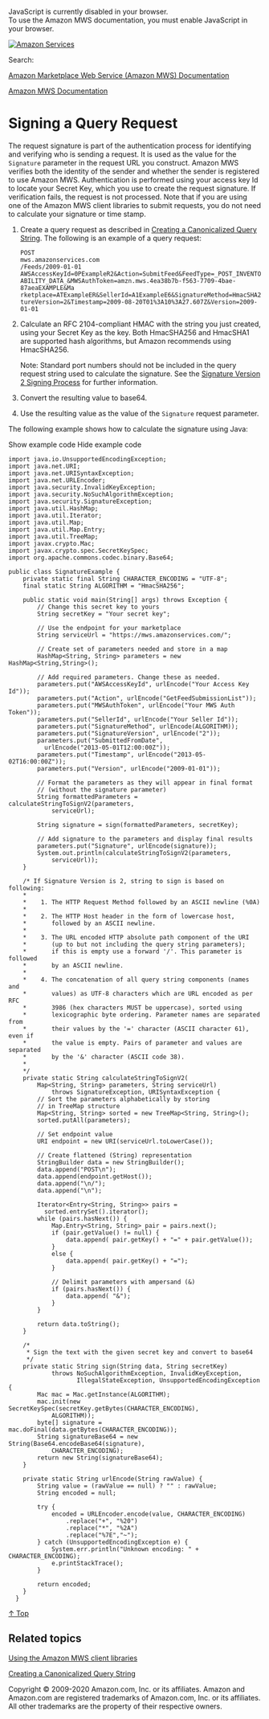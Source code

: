 <div id="MWSDX_noscript">

JavaScript is currently disabled in your browser.  
To use the Amazon MWS documentation, you must enable JavaScript in your
browser.

</div>

<div id="MWSDX_divtop">

[![Amazon
Services](https://images-na.ssl-images-amazon.com/images/G/08/mwsportal/fr_FR/amazonservices.gif "Amazon Services")](http://services.amazon.fr)

<div id="MWSDX_search">

<span id="MWSDX_searchlbl">Search:</span>

</div>

  
<span id="MWSDX_titlebar">[Amazon Marketplace Web Service (Amazon MWS)
Documentation](https://developer.amazonservices.fr/gp/mws/docs.html)</span>

</div>

<div id="MWSDX_divbottom">

<div id="MWSDX_divleft">

<div id="MWSDX_toc">

</div>

</div>

<div id="MWSDX_divright">

<div id="MWSDX_content">

<span id="MWSDX_breadcrumbs">[Amazon MWS
Documentation](https://developer.amazonservices.fr/gp/mws/docs.html)</span>

Signing a Query Request
=======================

<div class="body">

The request signature is part of the authentication process for
identifying and verifying who is sending a request. It is used as the
value for the `Signature` parameter in the request URL you construct.
<span class="ph">Amazon MWS</span> verifies both the identity of the
sender and whether the sender is registered to use <span
class="ph">Amazon MWS</span>. Authentication is performed using your
access key Id to locate your Secret Key, which you use to create the
request signature. If verification fails, the request is not processed.
Note that if you are using one of the <span class="ph">Amazon MWS</span>
client libraries to submit requests, you do not need to calculate your
signature or time stamp.

1.  Create a query request as described in
    <a href="DG_QueryString.md" class="xref">Creating a Canonicalized Query String</a>.
    The following is an example of a query request:

        POST
        mws.amazonservices.com 
        /Feeds/2009-01-01
        AWSAccessKeyId=0PExampleR2&Action=SubmitFeed&FeedType=_POST_INVENTORY_AVAIL
        ABILITY_DATA_&MWSAuthToken=amzn.mws.4ea38b7b-f563-7709-4bae-87aeaEXAMPLE&Ma
        rketplace=ATExampleER&SellerId=A1ExampleE6&SignatureMethod=HmacSHA256&Signa
        tureVersion=2&Timestamp=2009-08-20T01%3A10%3A27.607Z&Version=2009-01-01

2.  Calculate an RFC 2104-compliant HMAC with the string you just
    created, using your Secret Key as the key. Both HmacSHA256 and
    HmacSHA1 are supported hash algorithms, but Amazon recommends using
    HmacSHA256.
    <div class="note note">

    <span class="notetitle">Note:</span> Standard port numbers should
    not be included in the query request string used to calculate the
    signature. See the
    <a href="http://docs.aws.amazon.com/general/latest/gr/signature-version-2.md" class="xref">Signature Version 2 Signing Process</a>
    for further information.

    </div>

3.  Convert the resulting value to base64.

4.  Use the resulting value as the value of the `Signature` request
    parameter.

The following example shows how to calculate the signature using Java:

<span class="ph expander"> <span class="keyword parmname xshow">Show
example code</span> <span class="keyword parmname xhide">Hide example
code</span> </span>

<div class="section">

<div class="sectiondiv content">

    import java.io.UnsupportedEncodingException;
    import java.net.URI;
    import java.net.URISyntaxException;
    import java.net.URLEncoder;
    import java.security.InvalidKeyException;
    import java.security.NoSuchAlgorithmException;
    import java.security.SignatureException;
    import java.util.HashMap;
    import java.util.Iterator;
    import java.util.Map;
    import java.util.Map.Entry;
    import java.util.TreeMap;
    import javax.crypto.Mac;
    import javax.crypto.spec.SecretKeySpec;
    import org.apache.commons.codec.binary.Base64;

    public class SignatureExample {
        private static final String CHARACTER_ENCODING = "UTF-8";
        final static String ALGORITHM = "HmacSHA256";

        public static void main(String[] args) throws Exception {
            // Change this secret key to yours
            String secretKey = "Your secret key";

            // Use the endpoint for your marketplace
            String serviceUrl = "https://mws.amazonservices.com/";

            // Create set of parameters needed and store in a map
            HashMap<String, String> parameters = new HashMap<String,String>();

            // Add required parameters. Change these as needed.
            parameters.put("AWSAccessKeyId", urlEncode("Your Access Key Id"));
            parameters.put("Action", urlEncode("GetFeedSubmissionList"));
            parameters.put("MWSAuthToken", urlEncode("Your MWS Auth Token"));
            parameters.put("SellerId", urlEncode("Your Seller Id"));
            parameters.put("SignatureMethod", urlEncode(ALGORITHM));
            parameters.put("SignatureVersion", urlEncode("2"));
            parameters.put("SubmittedFromDate",
              urlEncode("2013-05-01T12:00:00Z"));
            parameters.put("Timestamp", urlEncode("2013-05-02T16:00:00Z"));
            parameters.put("Version", urlEncode("2009-01-01"));

            // Format the parameters as they will appear in final format
            // (without the signature parameter)
            String formattedParameters = calculateStringToSignV2(parameters,
                serviceUrl);

            String signature = sign(formattedParameters, secretKey);

            // Add signature to the parameters and display final results
            parameters.put("Signature", urlEncode(signature));
            System.out.println(calculateStringToSignV2(parameters,
                serviceUrl));
        }

        /* If Signature Version is 2, string to sign is based on following:
        *
        *    1. The HTTP Request Method followed by an ASCII newline (%0A)
        *
        *    2. The HTTP Host header in the form of lowercase host,
        *       followed by an ASCII newline.
        *
        *    3. The URL encoded HTTP absolute path component of the URI
        *       (up to but not including the query string parameters);
        *       if this is empty use a forward '/'. This parameter is followed
        *       by an ASCII newline.
        *
        *    4. The concatenation of all query string components (names and
        *       values) as UTF-8 characters which are URL encoded as per RFC
        *       3986 (hex characters MUST be uppercase), sorted using
        *       lexicographic byte ordering. Parameter names are separated from
        *       their values by the '=' character (ASCII character 61), even if
        *       the value is empty. Pairs of parameter and values are separated
        *       by the '&' character (ASCII code 38).
        *
        */
        private static String calculateStringToSignV2(
            Map<String, String> parameters, String serviceUrl)
                throws SignatureException, URISyntaxException {
            // Sort the parameters alphabetically by storing
            // in TreeMap structure
            Map<String, String> sorted = new TreeMap<String, String>();
            sorted.putAll(parameters);

            // Set endpoint value
            URI endpoint = new URI(serviceUrl.toLowerCase());

            // Create flattened (String) representation
            StringBuilder data = new StringBuilder();
            data.append("POST\n");
            data.append(endpoint.getHost());
            data.append("\n/");
            data.append("\n");

            Iterator<Entry<String, String>> pairs =
              sorted.entrySet().iterator();
            while (pairs.hasNext()) {
                Map.Entry<String, String> pair = pairs.next();
                if (pair.getValue() != null) {
                    data.append( pair.getKey() + "=" + pair.getValue());
                }
                else {
                    data.append( pair.getKey() + "=");
                }

                // Delimit parameters with ampersand (&)
                if (pairs.hasNext()) {
                    data.append( "&");
                }
            }

            return data.toString();
        }

        /*
         * Sign the text with the given secret key and convert to base64
         */
        private static String sign(String data, String secretKey)
                throws NoSuchAlgorithmException, InvalidKeyException,
                       IllegalStateException, UnsupportedEncodingException {
            Mac mac = Mac.getInstance(ALGORITHM);
            mac.init(new SecretKeySpec(secretKey.getBytes(CHARACTER_ENCODING),
                ALGORITHM));
            byte[] signature = mac.doFinal(data.getBytes(CHARACTER_ENCODING));
            String signatureBase64 = new String(Base64.encodeBase64(signature),
                CHARACTER_ENCODING);
            return new String(signatureBase64);
        }

        private static String urlEncode(String rawValue) {
            String value = (rawValue == null) ? "" : rawValue;
            String encoded = null;

            try {
                encoded = URLEncoder.encode(value, CHARACTER_ENCODING)
                    .replace("+", "%20")
                    .replace("*", "%2A")
                    .replace("%7E","~");
            } catch (UnsupportedEncodingException e) {
                System.err.println("Unknown encoding: " + CHARACTER_ENCODING);
                e.printStackTrace();
            }

            return encoded;
        }
      }

<a href="#DG_ClientLibraries__Signatures" class="xref">↑ Top</a>

</div>

</div>

</div>

<div id="RelatedTopics" class="topic nested1">

Related topics
--------------

<div class="body">

<a href="DG_ClientLibraries.md" class="xref">Using the Amazon MWS client libraries</a>

<a href="DG_QueryString.md" class="xref">Creating a Canonicalized Query String</a>

</div>

</div>

<div id="MWSDX_footer">

Copyright © 2009-2020 Amazon.com, Inc. or its affiliates. Amazon and
Amazon.com are registered trademarks of Amazon.com, Inc. or its
affiliates. All other trademarks are the property of their respective
owners.

</div>

</div>

</div>

<div style="clear: both;">

</div>

</div>
